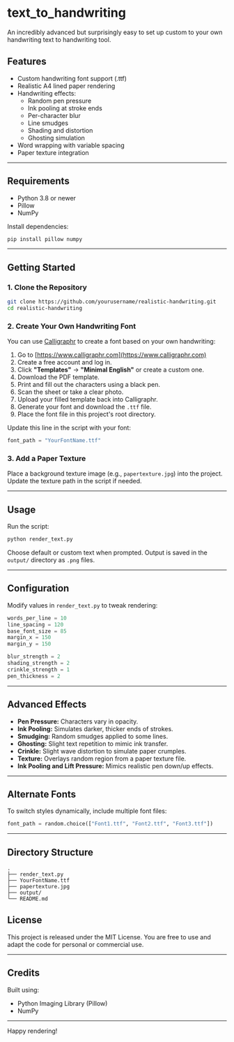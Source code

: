 # text_to_handwriting
An incredibly advanced but surprisingly easy to set up custom to your own handwriting text to handwriting tool.

## Features

- Custom handwriting font support (.ttf)
- Realistic A4 lined paper rendering
- Handwriting effects:
  - Random pen pressure
  - Ink pooling at stroke ends
  - Per-character blur
  - Line smudges
  - Shading and distortion
  - Ghosting simulation
- Word wrapping with variable spacing
- Paper texture integration

---

## Requirements

- Python 3.8 or newer
- Pillow
- NumPy

Install dependencies:

```bash
pip install pillow numpy
```

---

## Getting Started

### 1. Clone the Repository

```bash
git clone https://github.com/yourusername/realistic-handwriting.git
cd realistic-handwriting
```

### 2. Create Your Own Handwriting Font

You can use [Calligraphr](https://www.calligraphr.com/) to create a font based on your own handwriting:

1. Go to [https://www.calligraphr.com](https://www.calligraphr.com)
2. Create a free account and log in.
3. Click **"Templates"** → **"Minimal English"** or create a custom one.
4. Download the PDF template.
5. Print and fill out the characters using a black pen.
6. Scan the sheet or take a clear photo.
7. Upload your filled template back into Calligraphr.
8. Generate your font and download the `.ttf` file.
9. Place the font file in this project's root directory.

Update this line in the script with your font:

```python
font_path = "YourFontName.ttf"
```

### 3. Add a Paper Texture

Place a background texture image (e.g., `papertexture.jpg`) into the project. Update the texture path in the script if needed.

---

## Usage

Run the script:

```bash
python render_text.py
```

Choose default or custom text when prompted.
Output is saved in the `output/` directory as `.png` files.

---

## Configuration

Modify values in `render_text.py` to tweak rendering:

```python
words_per_line = 10
line_spacing = 120
base_font_size = 85
margin_x = 150
margin_y = 150

blur_strength = 2
shading_strength = 2
crinkle_strength = 1
pen_thickness = 2
```

---

## Advanced Effects

- **Pen Pressure:** Characters vary in opacity.
- **Ink Pooling:** Simulates darker, thicker ends of strokes.
- **Smudging:** Random smudges applied to some lines.
- **Ghosting:** Slight text repetition to mimic ink transfer.
- **Crinkle:** Slight wave distortion to simulate paper crumples.
- **Texture:** Overlays random region from a paper texture file.
- **Ink Pooling and Lift Pressure:** Mimics realistic pen down/up effects.

---

## Alternate Fonts

To switch styles dynamically, include multiple font files:

```python
font_path = random.choice(["Font1.ttf", "Font2.ttf", "Font3.ttf"])
```

---

## Directory Structure

```
.
├── render_text.py
├── YourFontName.ttf
├── papertexture.jpg
├── output/
└── README.md
```


## License

This project is released under the MIT License. You are free to use and adapt the code for personal or commercial use.

---

## Credits

Built using:
- Python Imaging Library (Pillow)
- NumPy

---

Happy rendering!
